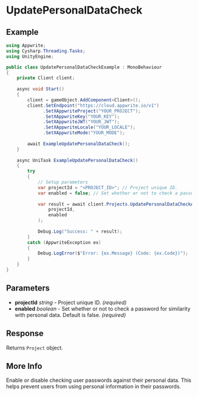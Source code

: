 # UpdatePersonalDataCheck

## Example

```csharp
using Appwrite;
using Cysharp.Threading.Tasks;
using UnityEngine;

public class UpdatePersonalDataCheckExample : MonoBehaviour
{
    private Client client;
    
    async void Start()
    {
        client = gameObject.AddComponent<Client>();
        client.SetEndpoint("https://cloud.appwrite.io/v1")
              .SetXAppwriteProject("YOUR_PROJECT");
              .SetXAppwriteKey("YOUR_KEY");
              .SetXAppwriteJWT("YOUR_JWT");
              .SetXAppwriteLocale("YOUR_LOCALE");
              .SetXAppwriteMode("YOUR_MODE");
        
        await ExampleUpdatePersonalDataCheck();
    }
    
    async UniTask ExampleUpdatePersonalDataCheck()
    {
        try
        {
            // Setup parameters
            var projectId = "<PROJECT_ID>"; // Project unique ID.
            var enabled = false; // Set whether or not to check a password for similarity with personal data. Default is false.
            
            var result = await client.Projects.UpdatePersonalDataCheckAsync(
                projectId,
                enabled
            );
            
            Debug.Log("Success: " + result);
        }
        catch (AppwriteException ex)
        {
            Debug.LogError($"Error: {ex.Message} (Code: {ex.Code})");
        }
    }
}
```

## Parameters

- **projectId** *string* - Project unique ID. *(required)*
- **enabled** *boolean* - Set whether or not to check a password for similarity with personal data. Default is false. *(required)*

## Response

Returns `Project` object.
## More Info

Enable or disable checking user passwords against their personal data. This helps prevent users from using personal information in their passwords. 

